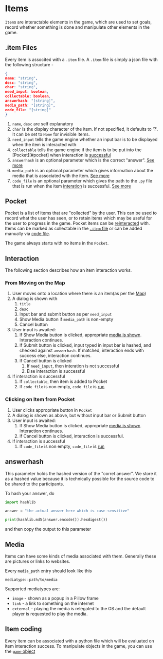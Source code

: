# Items

`Item`s are interactable elements in the game, which are used to set goals, record whether something is done and manipulate other elements in the game.

## .item Files

Every item is associted with a `.item` file. A `.item` file is simply a json file with the following structure - 

```json
{
name: "string",
desc: "string",
char: "string",
need_input: boolean,
collectable: boolean,
answerhash: "[string]",
media_path: "[string]",
code_file: "[string]"
}
```

1. `name`, `desc` are self explanatory
2. `char` is the display character of the item. If not specified, it defaults to '?'. It can be set to `None` for invisible items.
3. `need_input` tells the game engine whether an input bar is to be displayed when the item is interacted with
4. `collectable` tells the game engine if the item is to be put into the [Pocket][#pocket] when interaction is [successful](#interaction)
5. `answerhash` is an optional parameter which is the correct "answer". [See more](#answerhash)
6. `media_path` is an optional parameter which gives information about the media that is associated with the item. [See more](#media)
7. `code_file` is an optional parameter which gives the path to the `.py` file that is run when the item [interation](#interaction) is successful. [See more](#item-coding)


## Pocket

Pocket is a list of items that are "collected" by the user. This can be used to record what the user has seen, or to retain items which may be useful for the user to progress in the game. Pocket items can be [reinteracted](#interaction) with. Items can be marked as collectable in the [`.item` file](#.item-files) or can be added manually via [code file](#item-coding).

The game always starts with no items in the `Pocket`.

## Interaction

The following section describes how an item interaction works.

### From Moving on the Map

1. User moves onto a location where there is an item(as per the [Map]("./maps"))
2. A dialog is shown with 
    1. `title`
    2. `desc`
    3. Input bar and submit button as per `need_input`
    4. Show Media button if `media_path` is non-empty
    5. Cancel button
3. User input is awaited:
    1. If Show Media button is clicked, appropriate [media is shown](#media). Interaction continues.
    2. If Submit button is clicked, input typed in input bar is hashed, and checked against `answerhash`. If matched, interaction ends with success else, interaction continues.
    3. If Cancel button is clicked
        1. If `need_input`, then interation is not successful
        2. Else interaction is successful
4. If interaction is successful
    1. If `collectable`, then item is added to Pocket
    2. If `code_file` is non empty, `code_file` is [run](#item-coding)

### Clicking on Item from Pocket

1. User clicks appropriate button in `Pocket`
2. A dialog is shown as above, but without input bar or Submit button
3. User input is awaited:
    1. If Show Media button is clicked, appropriate [media is shown](#media). Interaction continues.
    2. If Cancel button is clicked, interaction is successful.
4. If interaction is successful
    1. If `code_file` is non empty, `code_file` is [run](#item-coding)

## answerhash

This parameter holds the hashed version of the "corret answer". We store it as a hashed value because it is technically possible for the source code to be shared to the participants.

To hash your answer, do 

```python
import hashlib

answer = "the actual answer here which is case-sensitive"

print(hashlib.md5(answer.encode()).hexdigest())
```
and then copy the output to this parameter

## Media

Items can have some kinds of media associated with them. Generally these are pictures or links to websites.

Every `media_path` entry should look like this

`mediatype::path/to/media`

Supported mediatypes are:
- `image` - shown as a popup in a Pillow frame
- `link` - a link to something on the internet
- `external` - playing the media is relegated to the OS and the default player is requested to play the media.

## Item coding

Every item can be associated with a python file which will be evaluated on item interaction success. To manipulate objects in the game, you can use the [`game` object](game.md)

